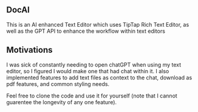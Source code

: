## DocAI

This is an AI enhanced Text Editor which uses TipTap Rich Text Editor, as well as the GPT API to enhance the workflow within text editors

## Motivations

I was sick of constantly needing to open chatGPT when using my text editor, so I figured I would make one that had chat within it. I also implemented features to add text files as context to the chat, download as pdf features, and common styling needs.

Feel free to clone the code and use it for yourself (note that I cannot guarentee the longevity of any one feature).